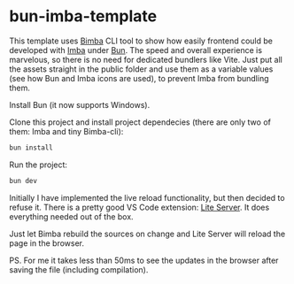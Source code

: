 # bun-imba-template

This template uses [Bimba](https://github.com/HeapVoid/bimba) CLI tool to show how easily frontend could be developed with [Imba](https://imba.io) under [Bun](https://bun.sh). The speed and overall experience is marvelous, so there is no need for dedicated bundlers like Vite. Just put all the assets straight in the public folder and use them as a variable values (see how Bun and Imba icons are used), to prevent Imba from bundling them.

Install Bun (it now supports Windows).

Clone this project and install project dependecies (there are only two of them: Imba and tiny Bimba-cli): 

```bash
bun install
```

Run the project:
```bash
bun dev
```

Initially I have implemented the live reload functionality, but then decided to refuse it. There is a pretty good VS Code extension: [Lite Server](https://marketplace.visualstudio.com/items?itemName=ritwickdey.LiveServer). It does everything needed out of the box.

Just let Bimba rebuild the sources on change and Lite Server will reload the page in the browser.

PS. For me it takes less than 50ms to see the updates in the browser after saving the file (including compilation). 